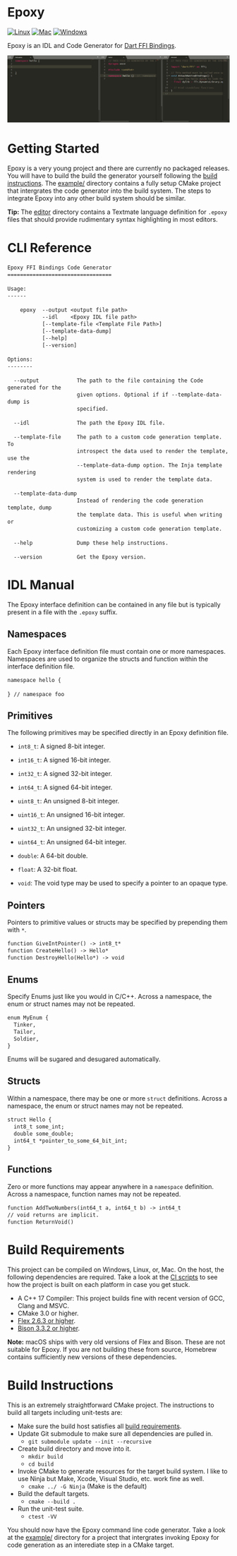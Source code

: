 # Epoxy

[![Linux](https://github.com/chinmaygarde/epoxy/workflows/Linux/badge.svg)](https://github.com/chinmaygarde/epoxy/actions?query=workflow%3ALinux)
[![Mac](https://github.com/chinmaygarde/epoxy/workflows/Mac/badge.svg)](https://github.com/chinmaygarde/epoxy/actions?query=workflow%3AMac)
[![Windows](https://github.com/chinmaygarde/epoxy/workflows/Windows/badge.svg)](https://github.com/chinmaygarde/epoxy/actions?query=workflow%3AWindows)

Epoxy is an IDL and Code Generator for [Dart FFI Bindings](https://dart.dev/guides/libraries/c-interop).

![Epoxy Demo](example/demo.gif)

# Getting Started

Epoxy is a very young project and there are currently no packaged releases. You will have to build the build the generator yourself following the [build instructions](#build-instructions). The [example/](example/) directory contains a fully setup CMake project that intergrates the code generator into the build system. The steps to integrate Epoxy into any other build system should be similar.

**Tip:** The [editor](editor/) directory contains a Textmate language definition for `.epoxy` files that should provide rudimentary syntax highlighting in most editors.

# CLI Reference

```
Epoxy FFI Bindings Code Generator
=================================

Usage:
------

    epoxy  --output <output file path>
           --idl    <Epoxy IDL file path>
           [--template-file <Template File Path>]
           [--template-data-dump]
           [--help]
           [--version]

Options:
--------

  --output            The path to the file containing the Code generated for the
                      given options. Optional if if --template-data-dump is
                      specified.

  --idl               The path the Epoxy IDL file.

  --template-file     The path to a custom code generation template. To
                      introspect the data used to render the template, use the
                      --template-data-dump option. The Inja template rendering
                      system is used to render the template data.

  --template-data-dump
                      Instead of rendering the code generation template, dump
                      the template data. This is useful when writing or
                      customizing a custom code generation template.

  --help              Dump these help instructions.

  --version           Get the Epoxy version.
```

# IDL Manual

The Epoxy interface definition can be contained in any file but is typically present in a file with the `.epoxy` suffix.

## Namespaces

Each Epoxy interface definition file must contain one or more namespaces. Namespaces are used to organize the structs and function within the interface definition file.

```
namespace hello {

} // namespace foo
```

## Primitives

The following primitives may be specified directly in an Epoxy definition file.

* `int8_t`: A signed 8-bit integer.
* `int16_t`: A signed 16-bit integer.
* `int32_t`: A signed 32-bit integer.
* `int64_t`: A signed 64-bit integer.
* `uint8_t`: An unsigned 8-bit integer.
* `uint16_t`: An unsigned 16-bit integer.
* `uint32_t`: An unsigned 32-bit integer.
* `uint64_t`: An unsigned 64-bit integer.
* `double`: A 64-bit double.
* `float`: A 32-bit float.

* `void`: The void type may be used to specify a pointer to an opaque type.

## Pointers

Pointers to primitive values or structs may be specified by prepending them with `*`.

```
function GiveIntPointer() -> int8_t*
function CreateHello() -> Hello*
function DestroyHello(Hello*) -> void
```

## Enums

Specify Enums just like you would in C/C++. Across a namespace, the enum or struct names may not be repeated.

```
enum MyEnum {
  Tinker,
  Tailor,
  Soldier,
}
```

Enums will be sugared and desugared automatically.

## Structs

Within a namespace, there may be one or more `struct` definitions. Across a namespace, the enum or struct names may not be repeated.

```
struct Hello {
  int8_t some_int;
  double some_double;
  int64_t *pointer_to_some_64_bit_int;
}
```

## Functions

Zero or more functions may appear anywhere in a `namespace` definition. Across a namespace, function names may not be repeated.

```
function AddTwoNumbers(int64_t a, int64_t b) -> int64_t
// void returns are implicit.
function ReturnVoid()
```


# Build Requirements

This project can be compiled on Windows, Linux, or, Mac. On the host, the following dependencies are required. Take a look at the [CI scripts](.github/workflows/) to see how the project is built on each platform in case you get stuck.

* A C++ 17 Compiler: This project builds fine with recent version of GCC, Clang and MSVC.
* CMake 3.0 or higher.
* [Flex 2.6.3 or higher](https://github.com/westes/flex).
* [Bison 3.3.2 or higher](https://www.gnu.org/software/bison/).

**Note:** macOS ships with very old versions of Flex and Bison. These are not suitable for Epoxy. If you are not building these from source, Homebrew contains sufficiently new versions of these dependencies.

# Build Instructions

This is an extremely straightforward CMake project. The instructions to build all targets including unit-tests are:

* Make sure the build host satisfies all [build requirements](#build-requirements).
* Update Git submodule to make sure all dependencies are pulled in.
  * `git submodule update --init --recursive`
* Create build directory and move into it.
  * `mkdir build`
  * `cd build`
* Invoke CMake to generate resources for the target build system. I like to use Ninja but Make, Xcode, Visual Studio, etc. work fine as well.
  * `cmake ../ -G Ninja` (Make is the default)
* Build the default targets.
  * `cmake --build .`
* Run the unit-test suite.
  * `ctest -VV`

You should now have the Epoxy command line code generator. Take a look at the [example/](example/) directory for a project that intergrates invoking Epoxy for code generation as an interediate step in a CMake target.
